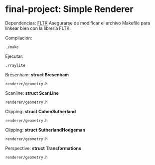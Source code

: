 # final-project: **Simple Renderer**

Dependencias: [FLTK](http://www.fltk.org/index.php)
Asegurarse de modificar el archivo Makefile para linkear bien con la librería FLTK. 

Compilación: 
```
./make
```

Ejecutar:
```
./raylite

```
Bresenham: **struct Bresenham**
```
renderer/geometry.h
```

Scanline: **struct ScanLine**
```
renderer/geometry.h
```

Clipping: **struct CohenSutherland**
```
renderer/geometry.h
```

Clipping: **struct SutherlandHodgeman**
```
renderer/geometry.h
```

Perspective: **struct Transformations**
```
renderer/geometry.h
```

